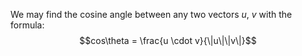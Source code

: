 We may find the cosine angle between any two vectors $u$, $v$ with the formula:
$$cos\theta = \frac{u \cdot v}{\|u\|\|v\|}$$

